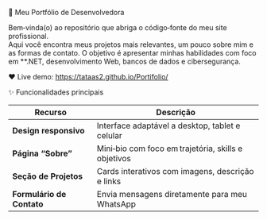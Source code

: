 🌸 Meu Portfólio de Desenvolvedora

Bem‑vinda(o) ao repositório que abriga o código‑fonte do meu site profissional.  
Aqui você encontra meus projetos mais relevantes, um pouco sobre mim e as formas de contato. O objetivo é apresentar minhas habilidades com foco em **.NET, desenvolvimento Web, bancos de dados e cibersegurança.  

❤️ Live demo: https://tataas2.github.io/Portifolio/

✨ Funcionalidades principais

| Recurso | Descrição |
|---------|-----------|
| **Design responsivo** | Interface adaptável a desktop, tablet e celular |
| **Página “Sobre”** | Mini‑bio com foco em trajetória, skills e objetivos |
| **Seção de Projetos** | Cards interativos com imagens, descrição e links |
| **Formulário de Contato** | Envia mensagens diretamente para meu WhatsApp |
